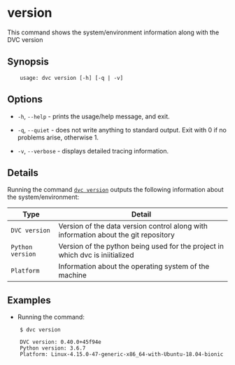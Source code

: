 # version

This command shows the system/environment information along with the DVC version

## Synopsis

```usage
    usage: dvc version [-h] [-q | -v]
```

## Options

* `-h`, `--help` - prints the usage/help message, and exit.

* `-q`, `--quiet` - does not write anything to standard output. Exit with 0 if
  no problems arise, otherwise 1.

* `-v`, `--verbose` - displays detailed tracing information.

## Details

Running the command [`dvc version`](/doc/commands-reference/version) outputs the following information about the system/environment:

Type | Detail
---- | ------
`DVC version` | Version of the data version control along with information about the git repository
`Python version` | Version of the python being used for the project in which dvc is iniitialized
`Platform` | Information about the operating system of the machine

## Examples

* Running the command:

```dvc
    $ dvc version
    
    DVC version: 0.40.0+45f94e
    Python version: 3.6.7
    Platform: Linux-4.15.0-47-generic-x86_64-with-Ubuntu-18.04-bionic
```
